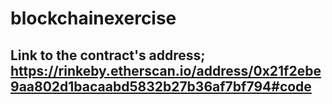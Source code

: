 # blockchainexercise

## Link to the contract's address; https://rinkeby.etherscan.io/address/0x21f2ebe9aa802d1bacaabd5832b27b36af7bf794#code
